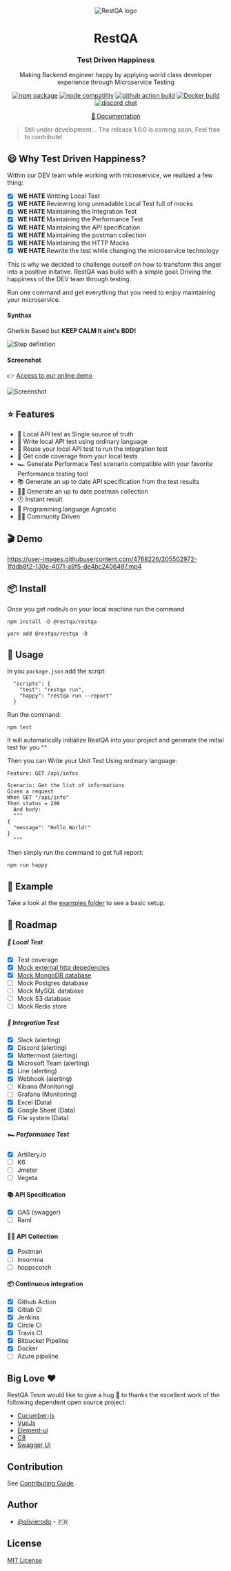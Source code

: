 <p align="center"><img src="https://restqa.io/assets/img/content/mascote.png" alt="RestQA logo"/></p>
<h1 align="center">RestQA</h1>
<h3 align="center">Test Driven Happiness</h3>
<p align="center">Making Backend engineer happy by applying world class developer experience through Microservice Testing</p>
<p align="center">
  <a href="https://www.npmjs.com/package/@restqa/restqa"><img src="https://img.shields.io/npm/v/@restqa/restqa" alt="npm package"></a>
  <a href="https://nodejs.org/en/about/releases/"><img src="https://img.shields.io/node/v/@restqa/restqa" alt="node compatility"></a>
  <a href="https://github.com/restqa/restqa/actions/workflows/build.yml"><img src="https://github.com/restqa/restqa/actions/workflows/build.yml/badge.svg" alt="github action build"></a>
  <a href="https://hub.docker.com/r/restqa/restqa"><img src="https://img.shields.io/docker/v/restqa/restqa/latest" alt="Docker build"></a>
  <a href="https://restqa.io/chat"><img src="https://img.shields.io/badge/chat-discord-blue?style=flat&logo=discord" alt="discord chat"></a>
</p>
<p align="center">
    <a href="https://dashboard.restqa.io/#/documentation/introduction">📖 Documentation</a>
</p>

> Still under development... The release 1.0.0 is coming soon, Feel free to contribute!

## 😃 Why Test Driven Happiness?

Within our DEV team while working with microservice, we realized a few thing:

- [X] **WE HATE** Writting Local Test
- [X] **WE HATE** Reviewing long unreadable Local Test full of mocks
- [X] **WE HATE** Maintaining the Integration Test
- [X] **WE HATE** Maintaining the Performance Test
- [X] **WE HATE** Maintaining the API specification
- [X] **WE HATE** Maintaining the postman collection
- [X] **WE HATE** Maintaining the HTTP Mocks
- [X] **WE HATE** Rewrite the test while changing the microservice technology

This is why we decided to challenge ourself on how to transform this anger into a positive initative.
RestQA was build with a simple goal: Driving the happiness of the DEV team through testing.

Run one command and get everything that you need to enjoy maintaining your microservice.

#### Synthax

Gherkin Based but **KEEP CALM It aint's BDD!**

![Step definition](https://restqa.io/assets/img/content/2-why-step1.gif)

#### Screenshot

👉 [Access to our online demo](https://dashboard.restqa.io)

![Screenshot](https://restqa.io/assets/img/content/2-why-step2.png)

## ⭐️ Features

- 🌈 Local API test as Single source of truth
- 💬 Write local API test using ordinary language
- 🚦 Reuse your local API test to run the integration test
- 🎯 Get code coverage from your local tests
- 🏎  Generate Performace Test scenario compatible with your favorite Performance testing tool
- 📚  Generate an up to date API specification from the test results
- 👩‍🚀 Generate an up to date postman collection
- 🕐 Instant result
- 👑 Programming language Agnostic
- 👩‍💻 Community Driven

## 🎬 Demo

https://user-images.githubusercontent.com/4768226/205502972-1fddb8f2-130e-4071-a9f5-de4bc2406497.mp4

## 📦 Install

Once you get nodeJs on your local machine run the command

```
npm install -D @restqa/restqa
```

```
yarn add @restqa/restqa -D
```

## 🎯 Usage

In you `package.json` add the script:

```
  "scripts": {
    "test": "restqa run",
    "happy": "restqa run --report"
  }

```

Run the command:

```
npm test
```

It will automatically initialize RestQA into your project and generate the initial test for you ^^

Then you can Write your Unit Test Using ordinary language:

```gherkin
Feature: GET /api/infos

Scenario: Get the list of informations
Given a request
When GET "/api/info"
Then status = 200
  And body:
  """
{
  "message": "Hello World!"
}
  """
```

Then simply run the command to get full report:

```
npm run happy
```

## 🌈 Example

Take a look at the [examples folder](./examples) to see a basic setup.

## 🚧 Roadmap

##### 🚀 Local Test

- [X] Test coverage
- [X] [Mock external http depedencies](./packages/plugin-http-mock)
- [X] [Mock MongoDB database](./packages/plugin-mongodb)
- [ ] Mock Postgres database
- [ ] Mock MySQL database
- [ ] Mock S3 database
- [ ] Mock Redis store

##### 🚦 Integration Test

- [X] Slack (alerting)
- [X] Discord (alerting)
- [X] Mattermost (alerting)
- [X] Microsoft Team (alerting)
- [X] Line (alerting)
- [X] Webhook (alerting)
- [ ] Kibana (Monitoring)
- [ ] Grafana (Monitoring)
- [X] Excel (Data)
- [X] Google Sheet (Data)
- [X] File system (Data)

##### 🏎 Performance Test

- [X] Artillery.io
- [ ] K6
- [ ] Jmeter
- [ ] Vegeta

#### 📚 API Specification

- [X] OAS (swagger)
- [ ] Raml

#### 👩‍🚀 API Collection

- [X] Postman
- [ ] Insomnia
- [ ] hoppscotch

#### 📦 Continuous integration

- [X] Github Action
- [X] Gitlab CI
- [X] Jenkins
- [X] Circle CI
- [X] Travis CI
- [X] Bitbucket Pipeline
- [X] Docker
- [ ] Azure pipeline

## Big Love ❤️

RestQA Tesm would like to give a hug 🤗 to thanks the excellent work of the following dependent open source project:

* [Cucumber-js](https://github.com/cucumber/cucumber-js/)
* [VueJs](https://vuejs.org/)
* [Element-ui](https://element-plus.org)
* [C8](https://github.com/bcoe/c8)
* [Swagger Ui](https://github.com/swagger-api/swagger-ui)


## Contribution

See [Contributing Guide](./CONTRIBUTING.md).

## Author

- [@olivierodo](https://www.github.com/olivierodo) - 🇫🇷

## License

[MIT License](./LICENSE)
